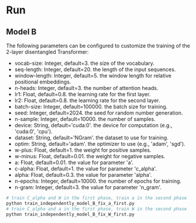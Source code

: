 # Run
## Model B
The following parameters can be configured to customize the training of the 2-layer disentangled Transformer:
- vocab-size: Integer, default=3. the size of the vocabulary.
- seq-length: Integer, default=20. the length of the input sequences.
- window-length: Integer, default=5. the window length for relative positional embeddings.
- n-heads: Integer, default=3. the number of attention heads.
- lr1: Float, default=0.8. the learning rate for the first layer.
- lr2: Float, default=0.8. the learning rate for the second layer.
- batch-size: Integer, default=100000. the batch size for training.
- seed: Integer, default=2024. the seed for random number generation.
- n-sample: Integer, default=10000. the number of samples.
- device: String, default='cuda:0'. the device for computation (e.g., 'cuda:0', 'cpu').
- dataset: String, default='NGram'. the dataset to use for training.
- optim: String, default='adam'. the optimizer to use (e.g., 'adam', 'sgd').
- w-plus: Float, default=1. the weight for positive samples.
- w-minus: Float, default=0.01. the weight for negative samples.
- a: Float, default=0.01. the value for parameter 'a'.
- c-alpha: Float, default=1. the value for parameter 'c_alpha'.
- alpha: Float, default=0.3. the value for parameter 'alpha'.
- n-epochs: Integer, default=10000. the number of epochs for training.
- n-gram: Integer, default=3. the value for parameter 'n_gram'.

```bash
# train C_alpha and W in the first phase, train a in the second phase
python train_independently_model_B_fix_a_first.py
# train C_alpha and a in the first phase, train W in the second phase
python train_independently_model_B_fix_W_first.py
```
